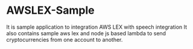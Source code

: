 # AWSLEX-Sample
It is sample application to integration AWS LEX with speech integration
It also contains sample aws lex and node js based lambda to send cryptocurrencies from one account to another.
